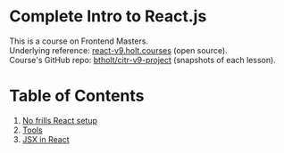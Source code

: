 # Complete Intro to React.js
This is a course on Frontend Masters.  
Underlying reference: [react-v9.holt.courses](https://react-v9.holt.courses/) (open source).  
Course's GitHub repo: [btholt/citr-v9-project](https://github.com/btholt/citr-v9-project) (snapshots of each lesson).

# Table of Contents

1. [No frills React setup](./01-NO-FRILLS-REACT.md)
2. [Tools](02-TOOLS.md)
2. [JSX in React](03-JSX.md)
